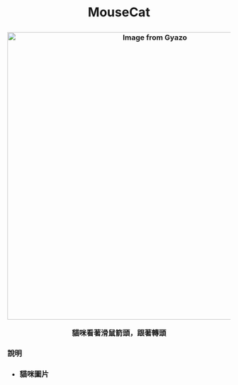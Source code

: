 <h1><p align="center">MouseCat</p></h1>
<h3><a href="https://gyazo.com/270d6b9840f6e1fa31e027e855b00b23"><p align="center"><img src="https://i.gyazo.com/270d6b9840f6e1fa31e027e855b00b23.gif" alt="Image from Gyazo" width="650" />
</a></p>
<p align="center">貓咪看著滑鼠箭頭，跟著轉頭</p></h3>
<h3>說明<h3>
<ul>
  <li>貓咪圖片</li>
</ul>
